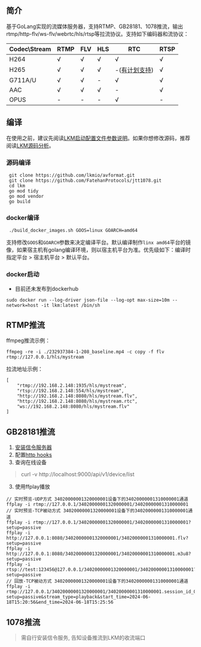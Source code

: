 ## 简介

基于GoLang实现的流媒体服务器，支持RTMP、GB28181、1078推流，输出rtmp/http-flv/ws-flv/webrtc/hls/rtsp等拉流协议。支持如下编码器和流协议：

| Codec\Stream | RTMP | FLV | HLS | RTC | RTSP |
| ------------ | ---- | --- | --- | --- | ---- |
| H264         | √    | √   | √   | √   | √    |
| H265         | √    | √   | √   | -([有计划支持](https://linkingvision.com/webrtch265))   | √    |
| G711A/U      | √    | √   | -   | √   | √    |
| AAC          | √    | √   | √   | -   | √    |
| OPUS         | -    | -   | -   | √   | -    |

## 编译

在使用之前，建议先阅读[LKM启动配置文件参数说明](https://github.com/FatehanProtocols/jtt1078/wiki/Startup-Parameters)。如果你想修改源码，推荐阅读[LKM源码分析](https://github.com/FatehanProtocols/jtt1078/wiki/Source-Code-Analysis)。

### 源码编译

     git clone https://github.com/lkmio/avformat.git
     git clone https://github.com/FatehanProtocols/jtt1078.git
     cd lkm
     go mod tidy
     go mod vendor
     go build

### docker编译

     ./build_docker_images.sh GOOS=linux GOARCH=amd64


支持修改`GOOS`和`GOARCH`参数来决定编译平台。默认编译制作`linx amd64`平台的镜像，如果宿主机有golang编译环境，则以宿主机平台为准。优先级如下：编译时指定平台 > 宿主机平台 > 默认平台。

### docker启动

* 目前还未发布到dockerhub

```
sudo docker run --log-driver json-file --log-opt max-size=10m --network=host -it lkm:latest /bin/sh
```



## RTMP推流

ffmpeg推流示例：

    ffmpeg -re -i ./232937384-1-208_baseline.mp4 -c copy -f flv rtmp://127.0.0.1/hls/mystream

拉流地址示例：

    [
    	"rtmp://192.168.2.148:1935/hls/mystream",
    	"rtsp://192.168.2.148:554/hls/mystream",
    	"http://192.168.2.148:8080/hls/mystream.flv",
    	"http://192.168.2.148:8080/hls/mystream.rtc",
    	"ws://192.168.2.148:8080/hls/mystream.flv"
    ]

## GB28181推流

1.  [安装信令服务器](https://github.com/lkmio/gb-cms)
2.  配置[http hooks](https://github.com/FatehanProtocols/jtt1078/wiki/Startup-Parameters#hook)
3.  查询在线设备
> curl -v http://localhost:9000/api/v1/device/list
3.  使用ffplay播放

```
// 实时预览-UDP方式 34020000001320000001设备下的34020000001310000001通道
ffplay -i rtmp://127.0.0.1/34020000001320000001/34020000001310000001
// 实时预览-TCP被动方式 34020000001320000001设备下的34020000001310000001通道
ffplay -i rtmp://127.0.0.1/34020000001320000001/34020000001310000001?setup=passive
ffplay -i http://127.0.0.1:8080/34020000001320000001/34020000001310000001.flv?setup=passive
ffplay -i http://127.0.0.1:8080/34020000001320000001/34020000001310000001.m3u8?setup=passive
ffplay -i rtsp://test:123456@127.0.0.1/34020000001320000001/34020000001310000001?setup=passive
// 回放-TCP被动方式 34020000001320000001设备下的34020000001310000001通道
ffplay -i rtmp://127.0.0.1/34020000001320000001/34020000001310000001.session_id_0?setup=passive&stream_type=playback&start_time=2024-06-18T15:20:56&end_time=2024-06-18T15:25:56

```

## 1078推流

> 需自行安装信令服务, 告知设备推流到LKM的收流端口

